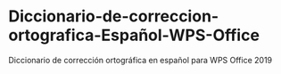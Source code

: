 # Diccionario-de-correccion-ortografica-Español-WPS-Office
Diccionario de corrección ortográfica en español para WPS Office 2019
